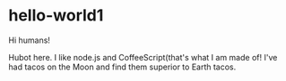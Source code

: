# hello-world1

Hi humans!

Hubot here.  I like node.js and CoffeeScript(that's what I am made of!
I've had tacos on the Moon and find them superior to Earth tacos.
